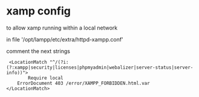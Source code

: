 # xamp config
to allow xamp running within a local network

in file '/opt/lampp/etc/extra/httpd-xampp.conf'
 
comment the next strings
```
 <LocationMatch "^/(?i:(?:xampp|security|licenses|phpmyadmin|webalizer|server-status|server-info))">
        Require local
    ErrorDocument 403 /error/XAMPP_FORBIDDEN.html.var
</LocationMatch>
```
